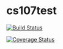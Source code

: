# cs107test

[![Build Status](https://travis-ci.org/tngamsangrat1/cs107test.svg?branch=master)](https://travis-ci.org/tngamsangrat1/cs107test.svg?branch=master)

[![Coverage Status](https://codecov.io/gh/tngamsangrat1/cs107test/branch/main/graph/badge.svg?token=XBN2ENVDSF)](https://codecov.io/gh/tngamsangrat1/cs107test)
